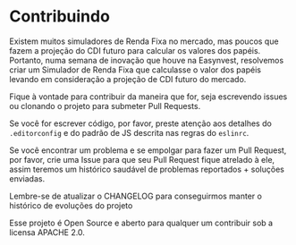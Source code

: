 # Contribuindo
Existem muitos simuladores de Renda Fixa no mercado, mas poucos que fazem a projeção do CDI futuro para calcular os valores dos papéis. Portanto, numa semana de inovação que houve na Easynvest, resolvemos criar um Simulador de Renda Fixa que calculasse o valor dos papéis levando em consideração a projeção de CDI futuro do mercado.

Fique à vontade para contribuir da maneira que for, seja escrevendo issues ou clonando o projeto para submeter Pull Requests.

Se você for escrever código, por favor, preste atenção aos detalhes do `.editorconfig` e do padrão de JS descrita nas regras do `eslinrc`.

Se você encontrar um problema e se empolgar para fazer um Pull Request, por favor, crie uma Issue para que seu Pull Request fique atrelado à ele, assim teremos um histórico saudável de problemas reportados + soluções enviadas.

Lembre-se de atualizar o CHANGELOG para conseguirmos manter o histórico de evoluções do projeto

Esse projeto é Open Source e aberto para qualquer um contribuir sob a licensa APACHE 2.0.
